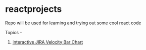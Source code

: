 # reactprojects

Repo will be used for learning and trying out some cool react code

Topics -

1. [Interactive JIRA Velocity Bar Chart](interactive-barchart/public/index.html)

